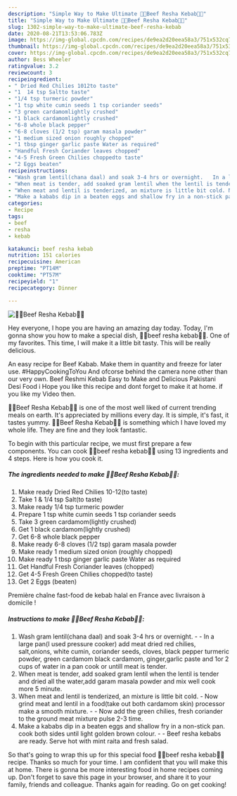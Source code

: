 ```yaml
---
description: "Simple Way to Make Ultimate 🌭🍔Beef Resha Kebab🍔🌭"
title: "Simple Way to Make Ultimate 🌭🍔Beef Resha Kebab🍔🌭"
slug: 1302-simple-way-to-make-ultimate-beef-resha-kebab
date: 2020-08-21T13:53:06.783Z
image: https://img-global.cpcdn.com/recipes/de9ea2d20eea58a3/751x532cq70/🌭🍔beef-resha-kebab🍔🌭-recipe-main-photo.jpg
thumbnail: https://img-global.cpcdn.com/recipes/de9ea2d20eea58a3/751x532cq70/🌭🍔beef-resha-kebab🍔🌭-recipe-main-photo.jpg
cover: https://img-global.cpcdn.com/recipes/de9ea2d20eea58a3/751x532cq70/🌭🍔beef-resha-kebab🍔🌭-recipe-main-photo.jpg
author: Bess Wheeler
ratingvalue: 3.2
reviewcount: 3
recipeingredient:
- " Dried Red Chilies 1012to taste"
- "1  14 tsp Saltto taste"
- "1/4 tsp turmeric powder"
- "1 tsp white cumin seeds 1 tsp coriander seeds"
- "3 green cardamomlightly crushed"
- "1 black cardamomlightly crushed"
- "6-8 whole black pepper"
- "6-8 cloves (1/2 tsp) garam masala powder"
- "1 medium sized onion roughly chopped"
- "1 tbsp ginger garlic paste Water as required"
- "Handful Fresh Coriander leaves chopped"
- "4-5 Fresh Green Chilies choppedto taste"
- "2 Eggs beaten"
recipeinstructions:
- "Wash gram lentil(chana daal) and soak 3-4 hrs or overnight.   In a large pan(I used pressure cooker) add meat dried red chilies, salt,onions, white cumin, coriander seeds, cloves, black pepper turmeric powder, green cardamom black cardamom, ginger,garlic paste and 1or 2 cups of water in a pan cook or untill meat is tender."
- "When meat is tender, add soaked gram lentil when the lentil is tender and dried all the water,add garam masala powder and mix well cook more 5 minute."
- "When meat and lentil is tenderized, an mixture is little bit cold. Now grind meat and lentil in a food(take out both cardamom skin) processor make a smooth mixture.   Now add the green chilies, fresh coriander to the ground meat mixture pulse 2-3 time."
- "Make a kababs dip in a beaten eggs and shallow fry in a non-stick pan. cook both sides until light golden brown colour.   Beef resha kebabs are ready. Serve hot with mint raita and fresh salad."
categories:
- Recipe
tags:
- beef
- resha
- kebab

katakunci: beef resha kebab 
nutrition: 151 calories
recipecuisine: American
preptime: "PT14M"
cooktime: "PT57M"
recipeyield: "1"
recipecategory: Dinner

---
```



![🌭🍔Beef Resha Kebab🍔🌭](https://img-global.cpcdn.com/recipes/de9ea2d20eea58a3/751x532cq70/🌭🍔beef-resha-kebab🍔🌭-recipe-main-photo.jpg)

Hey everyone, I hope you are having an amazing day today. Today, I'm gonna show you how to make a special dish, 🌭🍔beef resha kebab🍔🌭. One of my favorites. This time, I will make it a little bit tasty. This will be really delicious.

An easy recipe for Beef Kabab. Make them in quantity and freeze for later use. #HappyCookingToYou And ofcorse behind the camera none other than our very own. Beef Reshmi Kebab Easy to Make and Delicious Pakistani Desi Food i Hope you like this recipe and dont forget to make it at home. if you like my Video then.

🌭🍔Beef Resha Kebab🍔🌭 is one of the most well liked of current trending meals on earth. It's appreciated by millions every day. It is simple, it's fast, it tastes yummy. 🌭🍔Beef Resha Kebab🍔🌭 is something which I have loved my whole life. They are fine and they look fantastic.


To begin with this particular recipe, we must first prepare a few components. You can cook 🌭🍔beef resha kebab🍔🌭 using 13 ingredients and 4 steps. Here is how you cook it.

<!--inarticleads1-->

##### The ingredients needed to make 🌭🍔Beef Resha Kebab🍔🌭:

1. Make ready  Dried Red Chilies 10-12(to taste)
1. Take 1 &amp; 1/4 tsp Salt(to taste)
1. Make ready 1/4 tsp turmeric powder
1. Prepare 1 tsp white cumin seeds 1 tsp coriander seeds
1. Take 3 green cardamom(lightly crushed)
1. Get 1 black cardamom(lightly crushed)
1. Get 6-8 whole black pepper
1. Make ready 6-8 cloves (1/2 tsp) garam masala powder
1. Make ready 1 medium sized onion (roughly chopped)
1. Make ready 1 tbsp ginger garlic paste Water as required
1. Get Handful Fresh Coriander leaves (chopped)
1. Get 4-5 Fresh Green Chilies chopped(to taste)
1. Get 2 Eggs (beaten)


Première chaîne fast-food de kebab halal en France avec livraison à domicile ! 

<!--inarticleads2-->

##### Instructions to make 🌭🍔Beef Resha Kebab🍔🌭:

1. Wash gram lentil(chana daal) and soak 3-4 hrs or overnight. -   - In a large pan(I used pressure cooker) add meat dried red chilies, salt,onions, white cumin, coriander seeds, cloves, black pepper turmeric powder, green cardamom black cardamom, ginger,garlic paste and 1or 2 cups of water in a pan cook or untill meat is tender.
1. When meat is tender, add soaked gram lentil when the lentil is tender and dried all the water,add garam masala powder and mix well cook more 5 minute.
1. When meat and lentil is tenderized, an mixture is little bit cold. - Now grind meat and lentil in a food(take out both cardamom skin) processor make a smooth mixture. -   - Now add the green chilies, fresh coriander to the ground meat mixture pulse 2-3 time.
1. Make a kababs dip in a beaten eggs and shallow fry in a non-stick pan. cook both sides until light golden brown colour. -   - Beef resha kebabs are ready. Serve hot with mint raita and fresh salad.




So that's going to wrap this up for this special food 🌭🍔beef resha kebab🍔🌭 recipe. Thanks so much for your time. I am confident that you will make this at home. There is gonna be more interesting food in home recipes coming up. Don't forget to save this page in your browser, and share it to your family, friends and colleague. Thanks again for reading. Go on get cooking!
